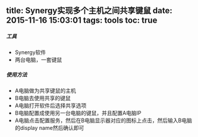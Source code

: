 title: Synergy实现多个主机之间共享键鼠
date: 2015-11-16 15:03:01
tags: tools
toc: true
---
##### 工具
* Synergy软件
* 两台电脑，一套键鼠
<!--more-->

##### 使用方法
* A电脑做为共享键鼠的主机
* B电脑去使用共享的键鼠
* A电脑打开软件后选择共享选项
* B电脑配置成使用另一台电脑的键鼠，并且配置A电脑IP
* A电脑点击配置服务，然后在B电脑显示器对应的图标上点击，然后输入B电脑的display name然后确认即可